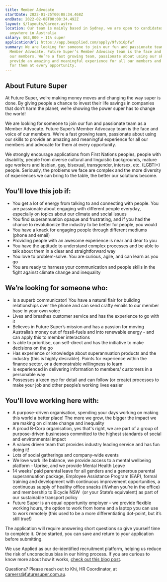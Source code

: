 ```yaml
---
title: Member Advocate
startDate: 2022-01-25T00:08:34.468Z
endDate: 2022-02-08T00:08:34.492Z
layout: $/layouts/Career.astro
location: Our team is mainly based in Sydney, we are open to candidates from
  anywhere in Australia
salary: $63,000 + 11% super
applicationUrl: https://app.beapplied.com/apply/9fvbi6pfwf
summary: We are looking for someone to join our fun and passionate team as a
  Member Advocate. Future Super’s Member Advocacy team is the face and voice of
  our members. We’re a fast growing team, passionate about using our skills to
  provide an amazing and meaningful experience for all our members and advocate
  for them at every opportunity.
---
```

## About Future Super

At Future Super, we’re making money moves and changing the way super is done. By giving people a chance to invest their life savings in companies that don’t harm the planet, we’re showing the power super has to change the world! 

We are looking for someone to join our fun and passionate team as a Member Advocate. Future Super’s Member Advocacy team is the face and voice of our members. We’re a fast growing team, passionate about using our skills to provide an amazing and meaningful experience for all our members and advocate for them at every opportunity.

We strongly encourage applications from First Nations peoples, people with disability, people from diverse cultural and linguistic backgrounds, mature age workers and lesbian, gay, bisexual, transgender, intersex, etc. (LGBTI+) people. Seriously, the problems we face are complex and the more diversity of experiences we can bring to the table, the better our solutions become.

## You’ll love this job if:

* You get a lot of energy from talking to and connecting with people. You are passionate about engaging with different people everyday, especially on topics about our climate and social issues 
* You find superannuation opaque and frustrating, and if you had the chance to revolutionize the industry to be better for people, you would 
* You have a knack for engaging people through different mediums (phone and email) 
* Providing people with an awesome experience is near and dear to you
* You have the aptitude to understand complex processes and be able to talk about them in a clear and straightforward way 
* You love to problem-solve. You are curious, agile, and can learn as you go 
* You are ready to harness your communication and people skills in the fight against climate change and inequality 

## We’re looking for someone who:

* Is a superb communicator! You have a natural flair for building relationships over the phone and can send crafty emails to our member base in your own voice 
* Lives and breathes customer service and has the experience to go with it 
* Believes in Future Super’s mission and has a passion for moving Australia’s money out of fossil-fuels and into renewable energy - and can apply this to member interactions
* Is able to prioritise, can self-direct and has the initiative to make decisions on the go
* Has experience or knowledge about superannuation products and the industry (this is highly desirable). Points for experience within the finance sector, or a demonstrable willingness to learn
* Is experienced in delivering information to members/ customers in a personable way 
* Possesses a keen eye for detail and can follow (or create) processes to make your job and other people’s working lives easier

## You'll love working here with:

* A purpose-driven organisation, spending your days working on making this world a better place! The more we grow, the bigger the impact we are making on climate change and inequality
* A proud B-Corp organisation, yes that's right, we are part of a group of purpose-driven businesses committed to the highest standards of social and environmental impact
* A values driven team that provides industry leading service and has fun doing it!
* Lots of social gatherings and company-wide events
* We love work life balance, we provide access to a mental wellbeing platform - Uprise, and we provide Mental Health Leave
* 14 weeks’ paid parental leave for all genders and a generous parental superannuation package, Employee Assistance Program (EAP), formal training and development with continuous improvement opportunities, a continuous supply of healthy office snacks (if/when you’re in the office) and membership to Bicycle NSW  (or your State’s equivalent) as part of our sustainable transport policy
* Future Super is an equal opportunity employer – we provide flexible working hours, the option to work from home and a laptop you can use to work remotely (this used to be a more differentiating dot-point, but it’s still true!)

The application will require answering short questions so give yourself time to complete it. Once started, you can save and return to your application before submitting.

We use Applied as our de-identified recruitment platform, helping us reduce the risk of unconscious bias in our hiring process. If you are curious to know more about how it works, [check out this blog post](https://www.linkedin.com/pulse/how-de-identified-recruitment-improving-diversity-our-veronica/?trackingId=0MnwcX%2BBRQSOTl0oogaIbA%3D%3D).

Questions? Please reach out to Khi, HR Coordinator, at careers@futuresuper.com.au.

